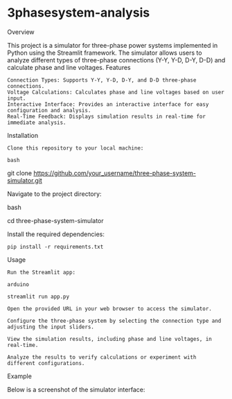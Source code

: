 # 3phasesystem-analysis
Overview

This project is a simulator for three-phase power systems implemented in Python using the Streamlit framework. The simulator allows users to analyze different types of three-phase connections (Y-Y, Y-D, D-Y, D-D) and calculate phase and line voltages.
Features

    Connection Types: Supports Y-Y, Y-D, D-Y, and D-D three-phase connections.
    Voltage Calculations: Calculates phase and line voltages based on user input.
    Interactive Interface: Provides an interactive interface for easy configuration and analysis.
    Real-Time Feedback: Displays simulation results in real-time for immediate analysis.

Installation

    Clone this repository to your local machine:

    bash

git clone https://github.com/your_username/three-phase-system-simulator.git

Navigate to the project directory:

bash

cd three-phase-system-simulator

Install the required dependencies:

    pip install -r requirements.txt

Usage

    Run the Streamlit app:

    arduino

    streamlit run app.py

    Open the provided URL in your web browser to access the simulator.

    Configure the three-phase system by selecting the connection type and adjusting the input sliders.

    View the simulation results, including phase and line voltages, in real-time.

    Analyze the results to verify calculations or experiment with different configurations.

Example

Below is a screenshot of the simulator interface:
